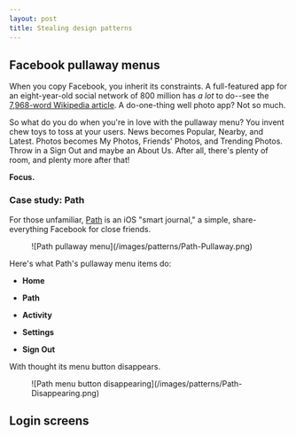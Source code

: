 ```yaml
---
layout: post
title: Stealing design patterns
---
```




## Facebook pullaway menus ##

When you copy Facebook, you inherit its constraints. A full-featured app for an eight-year-old social network of 800 million has *a lot* to do--see the [7,968-word Wikipedia article](http://en.wikipedia.org/wiki/Facebook_features). A do-one-thing well photo app? Not so much.

So what do you do when you're in love with the pullaway menu? You invent chew toys to toss at your users. News becomes Popular, Nearby, and Latest. Photos becomes My Photos, Friends' Photos, and Trending Photos. Throw in a Sign Out and maybe an About Us. After all, there's plenty of room, and plenty more after that!

**Focus.**

### Case study: Path ###

For those unfamiliar, [Path](https://path.com/) is an iOS "smart journal," a simple, share-everything Facebook for close friends.

<figure markdown="1">
    ![Path pullaway menu](/images/patterns/Path-Pullaway.png)
</figure>

Here's what Path's pullaway menu items do:

* **Home**

* **Path**

* **Activity**

* **Settings**

* **Sign Out**

With thought its menu button disappears.

<figure markdown="1">
    ![Path menu button disappearing](/images/patterns/Path-Disappearing.png)
</figure>

## Login screens ##

